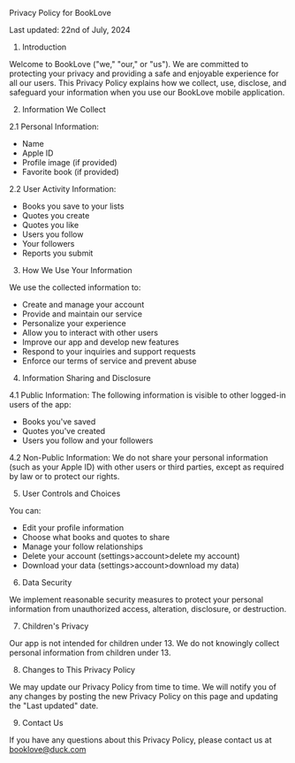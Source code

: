 Privacy Policy for BookLove

Last updated: 22nd of July, 2024

1. Introduction

Welcome to BookLove ("we," "our," or "us"). We are committed to protecting your privacy and providing a safe and enjoyable experience for all our users. This Privacy Policy explains how we collect, use, disclose, and safeguard your information when you use our BookLove mobile application.

2. Information We Collect

2.1 Personal Information:
- Name
- Apple ID
- Profile image (if provided)
- Favorite book (if provided)

2.2 User Activity Information:
- Books you save to your lists
- Quotes you create
- Quotes you like
- Users you follow
- Your followers
- Reports you submit

3. How We Use Your Information

We use the collected information to:
- Create and manage your account
- Provide and maintain our service
- Personalize your experience
- Allow you to interact with other users
- Improve our app and develop new features
- Respond to your inquiries and support requests
- Enforce our terms of service and prevent abuse

4. Information Sharing and Disclosure

4.1 Public Information:
The following information is visible to other logged-in users of the app:
- Books you've saved
- Quotes you've created
- Users you follow and your followers

4.2 Non-Public Information:
We do not share your personal information (such as your Apple ID) with other users or third parties, except as required by law or to protect our rights.

5. User Controls and Choices

You can:
- Edit your profile information
- Choose what books and quotes to share
- Manage your follow relationships
- Delete your account (settings>account>delete my account)
- Download your data (settings>account>download my data)

6. Data Security

We implement reasonable security measures to protect your personal information from unauthorized access, alteration, disclosure, or destruction.

7. Children's Privacy

Our app is not intended for children under 13. We do not knowingly collect personal information from children under 13.

8. Changes to This Privacy Policy

We may update our Privacy Policy from time to time. We will notify you of any changes by posting the new Privacy Policy on this page and updating the "Last updated" date.

9. Contact Us

If you have any questions about this Privacy Policy, please contact us at <booklove@duck.com>
